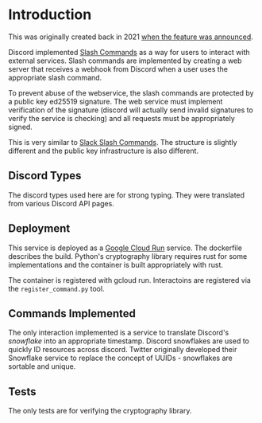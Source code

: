 # Introduction

This was originally created back in 2021 [when the feature was announced](https://discord.com/blog/slash-commands-are-here).

Discord implemented [Slash Commands](https://discord.com/developers/docs/interactions/application-commands) as a way for users to interact with external services.
Slash commands are implemented by creating a web server that receives a webhook from Discord when a user uses the appropriate slash command.

To prevent abuse of the webservice, the slash commands are protected by a public key ed25519 signature. The web service must implement verification of the signature (discord will actually send invalid signatures to verify the service is checking) and all requests must be appropriately signed.

This is very similar to [Slack Slash Commands](https://api.slack.com/interactivity/slash-commands). The structure is slightly different and the public key infrastructure is also different.


## Discord Types
The discord types used here are for strong typing. They were translated from various Discord API pages.


## Deployment
This service is deployed as a [Google Cloud Run](https://cloud.google.com/run) service. The dockerfile describes the build. Python's cryptography library requires rust for some implementations and the container is built appropriately with rust.

The container is registered with gcloud run. Interactoins are registered via the `register_command.py` tool.


## Commands Implemented
The only interaction implemented is a service to translate Discord's _snowflake_ into an appropriate timestamp. Discord snowflakes are used to quickly ID resources across discord. Twitter originally developed their Snowflake service to replace the concept of UUIDs - snowflakes are sortable and unique.

## Tests
The only tests are for verifying the cryptography library.